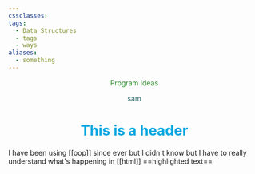 ```yaml
---
cssclasses: 
tags:
  - Data_Structures
  - tags
  - ways
aliases:
  - something
---
```


<center>
	<p style="color: #2D882D">Program Ideas
	</p>
</center>
<div>
	<center>
		<p style="color: #226666">
		sam
		</p>
	</center>
</div>
<center>
	<h1 style="color: #00A7E1">
	This is a header
	</h1>
</center>

I have been using [[oop]] since ever but I didn't know 
but I have to really understand what's happening in [[html]]
==highlighted text== 